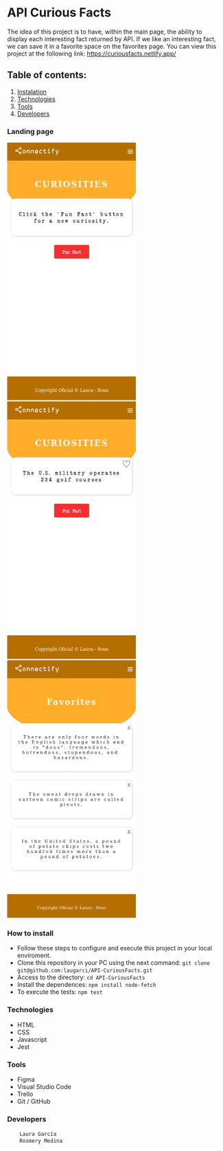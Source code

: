 # API Curious Facts
The idea of this project is to have, within the main page, the ability to display each interesting fact returned by API. If we like an interesting fact, we can save it in a favorite space on the favorites page. You can view this project at the following link: https://curiousfacts.netlify.app/

## Table of contents:

1. [Instalation](#instalation)
2. [Technologies](#technologies)
3. [Tools](#tools)
4. [Developers](#developers)

### Landing page
<img src="/img/mainMenu.png" width="300" height="600">  <img src="/img/mainMenu-fact.png" width="300" height="600">  <img src="/img/favorites.png" width="300" height="600">

### How to install
- Follow these steps to configure and execute this project in your local enviroment.
- Clone this repository in your PC using the next command: `git clone git@github.com:laugarci/API-CuriousFacts.git`
- Access to the directory: `cd API-CuriousFacts`
- Install the dependences: `npm install node-fetch`
- To execute the tests: `npm test`

### Technologies

- HTML
- CSS
- Javascript
- Jest

### Tools

- Figma
- Visual Studio Code
- Trello
- Git / GitHub

### Developers

        Laura García
        Rosmery Medina
